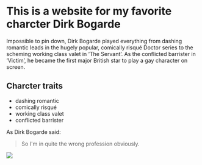 # This is a website for my favorite charcter Dirk Bogarde

Impossible to pin down, Dirk Bogarde played everything from dashing romantic leads in the hugely popular, comically risqué Doctor series to the scheming working class valet in ‘The Servant’. As the conflicted barrister in ‘Victim’, he became the first major British star to play a gay character on screen. 

## Charcter traits
* dashing romantic
* comically risqué
* working class valet
* conflicted barrister

As Dirk Bogarde said:
> So I'm in quite the wrong profession obviously.

<img src="https://upload.wikimedia.org/wikipedia/commons/thumb/e/e4/Dirk_Bogarde_Hallmark_Hall_of_Fame.JPG/220px-Dirk_Bogarde_Hallmark_Hall_of_Fame.JPG"/>
